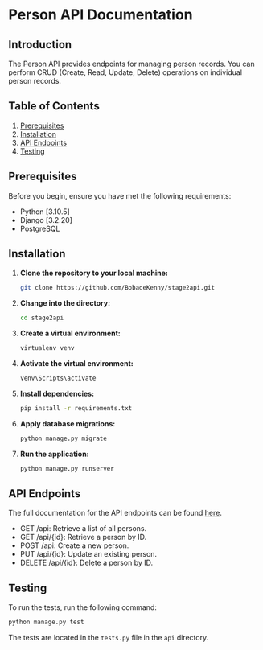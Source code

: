 # Person API Documentation

## Introduction

The Person API provides endpoints for managing person records. You can perform CRUD (Create, Read, Update, Delete) operations on individual person records.


## Table of Contents

1. [Prerequisites](#prerequisites)
2. [Installation](#installation)
3. [API Endpoints](#api-endpoints)
4. [Testing](#testing)


## Prerequisites

Before you begin, ensure you have met the following requirements:

- Python [3.10.5]
- Django [3.2.20]
- PostgreSQL

## Installation

1. **Clone the repository to your local machine:**

   ```bash
   git clone https://github.com/BobadeKenny/stage2api.git
    ```
2. **Change into the directory:**

   ```bash
   cd stage2api
   ```
3. **Create a virtual environment:**

   ```bash
   virtualenv venv
   ```
4. **Activate the virtual environment:**

   ```bash
   venv\Scripts\activate
    ```
5. **Install dependencies:**

   ```bash
   pip install -r requirements.txt
    ```
6. **Apply database migrations:**

   ```bash
   python manage.py migrate
    ```
7. **Run the application:**

   ```bash
   python manage.py runserver
    ```
## API Endpoints
The full documentation for the API endpoints can be found [here](https://github.com/BobadeKenny/stage2api/blob/main/DOCUMENTATION.md).
- GET /api: Retrieve a list of all persons.
- GET /api/{id}: Retrieve a person by ID.
- POST /api: Create a new person.
- PUT /api/{id}: Update an existing person.
- DELETE /api/{id}: Delete a person by ID.

## Testing
To run the tests, run the following command:

```bash
python manage.py test
```
The tests are located in the `tests.py` file in the `api` directory.

